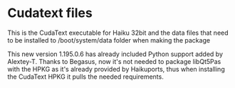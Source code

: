 # Cudatext files

This is the CudaText executable for Haiku 32bit and the data files that need to be installed to 
/boot/system/data folder when making the package

This new version 1.195.0.6 has already included Python support added by Alextey-T.
Thanks to Begasus, now it's not needed to package libQt5Pas with the HPKG as it's already 
provided by Haikuports, thus when installing the CudaText HPKG it pulls the needed requirements.
